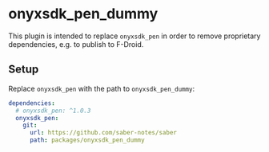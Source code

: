 # onyxsdk_pen_dummy

This plugin is intended to replace `onyxsdk_pen` in order to remove proprietary dependencies,
e.g. to publish to F-Droid.

## Setup

Replace `onyxsdk_pen` with the path to `onyxsdk_pen_dummy`:

```yaml
dependencies:
  # onyxsdk_pen: ^1.0.3
  onyxsdk_pen:
    git:
      url: https://github.com/saber-notes/saber
      path: packages/onyxsdk_pen_dummy
```
